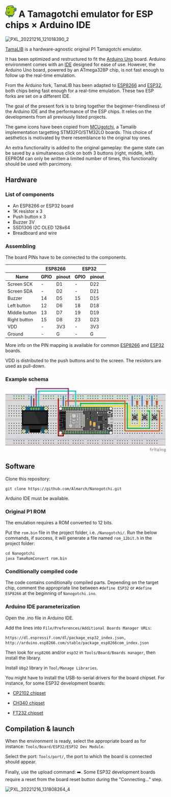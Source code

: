 # <img src="https://github.com/Almarch/tamaR/blob/main/inst/www/icon.png" alt="TaMaGoTcHi" width="35"/> A Tamagotchi emulator for ESP chips × Arduino IDE

![PXL_20221216_121018390_2](https://user-images.githubusercontent.com/13364928/208096173-751cd1a7-0d5d-4028-bfaf-60bac058f4a5.jpg)

[TamaLIB](https://github.com/jcrona/tamalib) is a hardware-agnostic original P1 Tamagotchi emulator.

It has been optimized and restructured to fit the [Arduino Uno](https://github.com/GaryZ88/ArduinoGotchi) board. Arduino environment comes with an [IDE](https://www.arduino.cc/en/software) designed for ease of use. However, the Arduino Uno board, powered by an ATmega328P chip, is not fast enough to follow up the real-time emulation.

From the Arduino fork, TamaLIB has been adapted to [ESP8266](https://github.com/anabolyc/Tamagotchi) and [ESP32](https://github.com/RBEGamer/TamagotchiESP32), both chips being fast enough for a real-time emulation. These two ESP forks are set on a different IDE.

The goal of the present fork is to bring together the beginner-friendliness of the Arduino IDE and the performance of the ESP chips. It relies on the developments from all previously listed projects.

The game icons have been copied from [MCUgotchi](https://github.com/jcrona/mcugotchi), a Tamalib implementation targetting STM32FO/STM32LO boards. This choice of aesthetics is motivated by there resemblance to the original toy ones.

An extra functionality is added to the original gameplay: the game state can be saved by a simultaneous click on both 3 buttons (right, middle, left). EEPROM can only be written a limited number of times, this functionality should be used with parcimony.

## Hardware

### List of components

  - An ESP8266 or ESP32 board
  - 1K resistor x 3
  - Push button x 3
  - Buzzer 3V
  - SSD1306 I2C OLED 128x64
  - Breadboard and wire

### Assembling

The board PINs have to be connected to the components.

<table>
    <thead>
        <tr>
            <th></th>
            <th colspan=2>ESP8266</th>
            <th colspan=2>ESP32</th>
        </tr>
        <tr>
            <th>Name</th>
            <th>GPIO</th>
            <th>pinout</th>
            <th>GPIO</th>
            <th>pinout</th>
        </tr>
    </thead>
    <tbody>
        <tr>
            <td>Screen SCK</td>
            <td>-</td>
            <td>D1</td>
            <td>-</td>
            <td>D22</td>
        </tr>
        <tr>
            <td>Screen SDA</td>
            <td>-</td>
            <td>D2</td>
            <td>-</td>
            <td>D21</td>
        </tr>
        <tr>
            <td>Buzzer</td>
            <td>14</td>
            <td>D5</td>
            <td>15</td>
            <td>D15</td>
        </tr>
        <tr>
            <td>Left button</td>
            <td>12</td>
            <td>D6</td>
            <td>18</td>
            <td>D18</td>
        </tr>
        <tr>
            <td>Middle button</td>
            <td>13</td>
            <td>D7</td>
            <td>19</td>
            <td>D19</td>
        </tr>
        <tr>
            <td>Right button</td>
            <td>15</td>
            <td>D8</td>
            <td>23</td>
            <td>D23</td>
        </tr>
        <tr>
            <td>VDD</td>
            <td>-</td>
            <td>3V3</td>
            <td>-</td>
            <td>3V3</td>
        </tr>
        <tr>
            <td>Ground</td>
            <td>-</td>
            <td>G</td>
            <td>-</td>
            <td>G</td>
        </tr>
    </tbody>
</table>

More info on the PIN mapping is available for common [ESP8266](https://randomnerdtutorials.com/esp8266-pinout-reference-gpios/) and [ESP32](https://randomnerdtutorials.com/esp32-pinout-reference-gpios/) boards.

VDD is distributed to the push buttons and to the screen. The resistors are used as pull-down.

### Example schema

![esp32_schema](https://github.com/RBEGamer/TamagotchiESP32/blob/main/hardware/TamagotchiESP32_schematic_Steckplatine.png)

## Software

Clone this repository:
```
git clone https://github.com/Almarch/Nanogotchi.git
```

Arduino IDE must be available.

### Original P1 ROM

The emulation requires a ROM converted to 12 bits.

Put the `rom.bin` file in the project folder, i.e. `/Nanogotchi/`. Run the below commands, if success, it will generate a file named `rom_12bit.h` in the project folder:

```
cd Nanogotchi
java TamaRomConvert rom.bin
```

### Conditionally compiled code

The code contains conditionally compiled parts. Depending on the target chip, comment the appropriate line between `#define ESP32` or `#define ESP8266` at the beginning of `Nanogotchi.ino`.

### Arduino IDE parameterization

Open the .ino file in Arduino IDE.

Add the lines into `File/Preferences/Additional Boards Manager URLs`:

```
https://dl.espressif.com/dl/package_esp32_index.json, http://arduino.esp8266.com/stable/package_esp8266com_index.json
```
Then look for `esp8266` and/or `esp32` in `Tools/Board/Boards manager`, then install the library.

Install `U8g2` library in `Tool/Manage Libraries`.

You might have to install the USB-to-serial drivers for the board chipset. For instance, for some ESP32 development boards:

- [CP2102 chipset](https://www.silabs.com/developers/usb-to-uart-bridge-vcp-drivers?tab=downloads)

- [CH340 chipset](https://www.wch-ic.com/downloads/CH341SER_ZIP.html)

- [FT232 chipset](https://ftdichip.com/drivers/vcp-drivers/)

## Compilation & launch

When the environment is ready, select the appropriate board as for instance: `Tools/Board/ESP32/ESP32 Dev Module`.

Select the port: `Tools/port/`, the port to which the board is connected should appear.

Finally, use the upload command: ➡️. Some ESP32 development boards require a reset from the board reset button during the "Connecting..." step.

![PXL_20221216_131808264_4](https://user-images.githubusercontent.com/13364928/208108606-a6d87cba-38c4-466b-8830-3f7be8aa5aea.jpg)